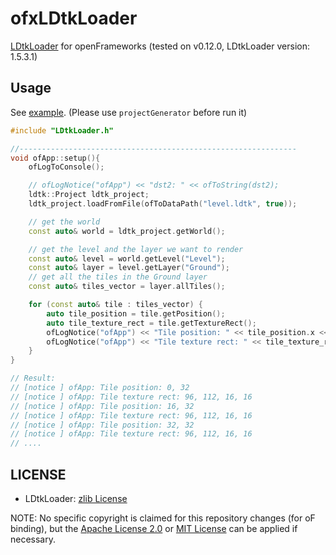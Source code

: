 # ofxLDtkLoader

[LDtkLoader](https://github.com/Madour/LDtkLoader) for openFrameworks (tested on v0.12.0, LDtkLoader version: 1.5.3.1)

## Usage

See [example](example). (Please use `projectGenerator` before run it)

```cpp
#include "LDtkLoader.h"

//--------------------------------------------------------------
void ofApp::setup(){
    ofLogToConsole();

    // ofLogNotice("ofApp") << "dst2: " << ofToString(dst2);
    ldtk::Project ldtk_project;
    ldtk_project.loadFromFile(ofToDataPath("level.ldtk", true));

    // get the world
    const auto& world = ldtk_project.getWorld();

    // get the level and the layer we want to render
    const auto& level = world.getLevel("Level");
    const auto& layer = level.getLayer("Ground");
    // get all the tiles in the Ground layer
    const auto& tiles_vector = layer.allTiles();

    for (const auto& tile : tiles_vector) {
        auto tile_position = tile.getPosition();
        auto tile_texture_rect = tile.getTextureRect();
        ofLogNotice("ofApp") << "Tile position: " << tile_position.x << ", " << tile_position.y;
        ofLogNotice("ofApp") << "Tile texture rect: " << tile_texture_rect.x << ", " << tile_texture_rect.y << ", " << tile_texture_rect.width << ", " << tile_texture_rect.height;
    }
}

// Result:
// [notice ] ofApp: Tile position: 0, 32
// [notice ] ofApp: Tile texture rect: 96, 112, 16, 16
// [notice ] ofApp: Tile position: 16, 32
// [notice ] ofApp: Tile texture rect: 96, 112, 16, 16
// [notice ] ofApp: Tile position: 32, 32
// [notice ] ofApp: Tile texture rect: 96, 112, 16, 16
// ....
```

## LICENSE

- LDtkLoader: [zlib License](https://github.com/Madour/LDtkLoader/blob/master/LICENSE.md)

NOTE: No specific copyright is claimed for this repository changes (for oF binding), but the [Apache License 2.0](LICENSE_APACHE) or [MIT License](LICENSE_MIT) can be applied if necessary.